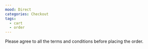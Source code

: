 ```yaml
---
mood: Direct
categories: Checkout
tags:
  - cart
  - order
---
```

Please agree to all the terms and conditions before placing the order.